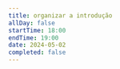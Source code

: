 ```yaml
---
title: organizar a introdução
allDay: false
startTime: 18:00
endTime: 19:00
date: 2024-05-02
completed: false
---
```

